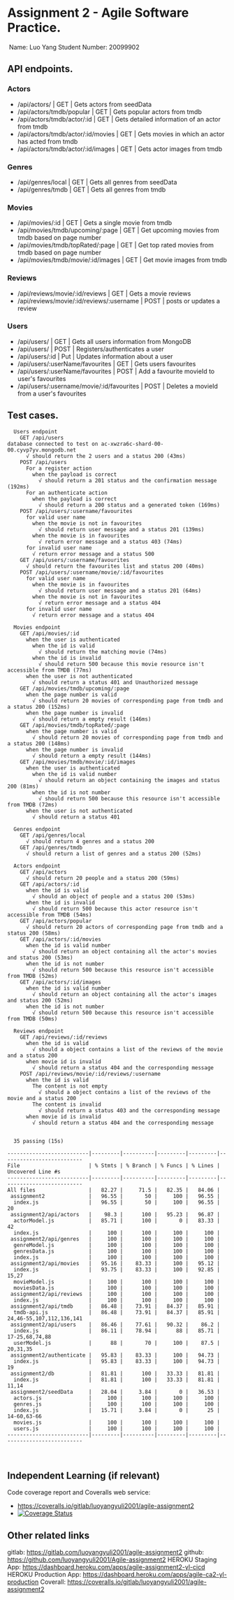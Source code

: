 # Assignment 2 - Agile Software Practice.
​
Name: Luo Yang
Student Number: 20099902
​
## API endpoints.

### Actors
+ /api/actors/ | GET | Gets actors from seedData
+ /api/actors/tmdb/popular | GET | Gets popular actors from tmdb
+ /api/actors/tmdb/actor/:id | GET | Gets detailed information of an actor from tmdb
+ /api/actors/tmdb/actor/:id/movies | GET | Gets movies in which an actor has acted from tmdb
+ /api/actors/tmdb/actor/:id/images | GET | Gets actor images from tmdb
### Genres
+ /api/genres/local | GET | Gets all genres from seedData
+ /api/genres/tmdb | GET | Gets all genres from tmdb
### Movies
+ /api/movies/:id | GET | Gets a single movie from tmdb
+ /api/movies/tmdb/upcoming/:page | GET | Get upcoming movies from tmdb based on page number
+ /api/movies/tmdb/topRated/:page | GET | Get top rated movies from tmdb based on page number
+ /api/movies/tmdb/movie/:id/images | GET | Get movie images from tmdb
### Reviews
+ /api/reviews/movie/:id/reviews | GET | Gets a movie reviews
+ /api/reviews/movie/:id/reviews/:username | POST | posts or updates a review
### Users
+ /api/users/ | GET | Gets all users information from MongoDB
+ /api/users/ | POST | Registers/authenticates a user
+ /api/users/:id | Put | Updates information about a user
+ /api/users/:userName/favourites | GET | Gets users favourites
+ /api/users/:userName/favourites | POST | Add a favourite movieId to user's favourites
+ /api/users/:username/movie/:id/favourites | POST | Deletes a movieId from a user's favourites


## Test cases.

~~~
  Users endpoint
    GET /api/users
database connected to test on ac-xwzra6c-shard-00-00.cyvp7yv.mongodb.net
      √ should return the 2 users and a status 200 (43ms)
    POST /api/users 
      For a register action
        when the payload is correct
          √ should return a 201 status and the confirmation message (192ms)
      For an authenticate action
        when the payload is correct
          √ should return a 200 status and a generated token (169ms)
    POST /api/users/:username/favourites
      for valid user name
        when the movie is not in favourites
          √ should return user message and a status 201 (139ms)
        when the movie is in favourites
          √ return error message and a status 403 (74ms)
      for invalid user name
        √ return error message and a status 500
    GET /api/users/:username/favourites
      √ should return the favourites list and status 200 (40ms)
    POST /api/users/:username/movie/:id/favourites
      for valid user name
        when the movie is in favourites
          √ should return user message and a status 201 (64ms)
        when the movie is not in favourites
          √ return error message and a status 404
      for invalid user name
        √ return error message and a status 404

  Movies endpoint
    GET /api/movies/:id
      when the user is authenticated
        when the id is valid
          √ should return the matching movie (74ms)
        when the id is invalid
          √ should return 500 because this movie resource isn't accessible from TMDB (77ms)
      when the user is not authenticated
        √ should return a status 401 and Unauthorized message
    GET /api/movies/tmdb/upcoming/:page
      when the page number is valid
        √ should return 20 movies of corresponding page from tmdb and a status 200 (152ms)
      when the page number is invalid
        √ should return a empty result (146ms)
    GET /api/movies/tmdb/topRated/:page
      when the page number is valid
        √ should return 20 movies of corresponding page from tmdb and a status 200 (148ms)
      when the page number is invalid
        √ should return a empty result (144ms)
    GET /api/movies/tmdb/movie/:id/images
      when the user is authenticated
        when the id is valid number
          √ should return an object containing the images and status 200 (81ms)
        when the id is not number
          √ should return 500 because this resource isn't accessible from TMDB (72ms)
      when the user is not authenticated
        √ should return a status 401

  Genres endpoint
    GET /api/genres/local
      √ should return 4 genres and a status 200
    GET /api/genres/tmdb 
      √ should return a list of genres and a status 200 (52ms)

  Actors endpoint
    GET /api/actors
      √ should return 20 people and a status 200 (59ms)
    GET /api/actors/:id
      when the id is valid
        √ should an object of people and a status 200 (53ms)
      when the id is invalid
        √ should return 500 because this actor resource isn't accessible from TMDB (54ms)
    GET /api/actors/popular
      √ should return 20 actors of corresponding page from tmdb and a status 200 (58ms)
    GET /api/actors/:id/movies
      when the id is valid number
        √ should return an object containing all the actor's movies and status 200 (53ms)
      when the id is not number
        √ should return 500 because this resource isn't accessible from TMDB (52ms)
    GET /api/actors/:id/images
      when the id is valid number
        √ should return an object containing all the actor's images and status 200 (52ms)
      when the id is not number
        √ should return 500 because this resource isn't accessible from TMDB (50ms)

  Reviews endpoint
    GET /api/reviews/:id/reviews
      when the id is valid
        √ should a object contains a list of the reviews of the movie and a status 200
      when movie id is invalid
        √ should return a status 404 and the corresponding message
    POST /api/reviews/movie/:id/reviews/:username
      when the id is valid
        The content is not empty
          √ should a object contains a list of the reviews of the movie and a status 200
        The content is invalid
          √ should return a status 403 and the corresponding message
      when movie id is invalid
        √ should return a status 404 and the corresponding message


  35 passing (15s)

--------------------------|---------|----------|---------|---------|--------------------------
File                      | % Stmts | % Branch | % Funcs | % Lines | Uncovered Line #s        
--------------------------|---------|----------|---------|---------|--------------------------
All files                 |   82.27 |     71.5 |   82.35 |   84.06 | 
 assignment2              |   96.55 |       50 |     100 |   96.55 | 
  index.js                |   96.55 |       50 |     100 |   96.55 | 20
 assignment2/api/actors   |    98.3 |      100 |   95.23 |   96.87 | 
  actorModel.js           |   85.71 |      100 |       0 |   83.33 | 42
  index.js                |     100 |      100 |     100 |     100 | 
 assignment2/api/genres   |     100 |      100 |     100 |     100 | 
  genreModel.js           |     100 |      100 |     100 |     100 | 
  genresData.js           |     100 |      100 |     100 |     100 | 
  index.js                |     100 |      100 |     100 |     100 | 
 assignment2/api/movies   |   95.16 |    83.33 |     100 |   95.12 | 
  index.js                |   93.75 |    83.33 |     100 |   92.85 | 15,27
  movieModel.js           |     100 |      100 |     100 |     100 | 
  moviesData.js           |     100 |      100 |     100 |     100 | 
 assignment2/api/reviews  |     100 |      100 |     100 |     100 | 
  index.js                |     100 |      100 |     100 |     100 | 
 assignment2/api/tmdb     |   86.48 |    73.91 |   84.37 |   85.91 | 
  tmdb-api.js             |   86.48 |    73.91 |   84.37 |   85.91 | 24,46-55,107,112,136,141
 assignment2/api/users    |   86.46 |    77.61 |   90.32 |    86.2 | 
  index.js                |   86.11 |    78.94 |      88 |   85.71 | 17-25,68,74,88
  userModel.js            |      88 |       70 |     100 |    87.5 | 20,31,35
 assignment2/authenticate |   95.83 |    83.33 |     100 |   94.73 | 
  index.js                |   95.83 |    83.33 |     100 |   94.73 | 19
 assignment2/db           |   81.81 |      100 |   33.33 |   81.81 | 
  index.js                |   81.81 |      100 |   33.33 |   81.81 | 11,14
 assignment2/seedData     |   28.04 |     3.84 |       0 |   36.53 | 
  actors.js               |     100 |      100 |     100 |     100 | 
  genres.js               |     100 |      100 |     100 |     100 | 
  index.js                |   15.71 |     3.84 |       0 |      25 | 14-60,63-66
  movies.js               |     100 |      100 |     100 |     100 | 
  users.js                |     100 |      100 |     100 |     100 | 
--------------------------|---------|----------|---------|---------|--------------------------
~~~
​
## Independent Learning (if relevant)

Code coverage report and Coveralls web service:
+ https://coveralls.io/gitlab/luoyangyuli2001/agile-assignment2
+ [![Coverage Status](https://coveralls.io/repos/gitlab/luoyangyuli2001/agile-assignment2/badge.svg?branch=main)](https://coveralls.io/gitlab/luoyangyuli2001/agile-assignment2?branch=main)

## Other related links
gitlab: https://gitlab.com/luoyangyuli2001/agile-assignment2
github: https://github.com/luoyangyuli2001/Agile-assignment2
HEROKU Staging App: https://dashboard.heroku.com/apps/agile-assignment2-yl-cicd
HEROKU Production App: https://dashboard.heroku.com/apps/agile-ca2-yl-production
Coverall: https://coveralls.io/gitlab/luoyangyuli2001/agile-assignment2